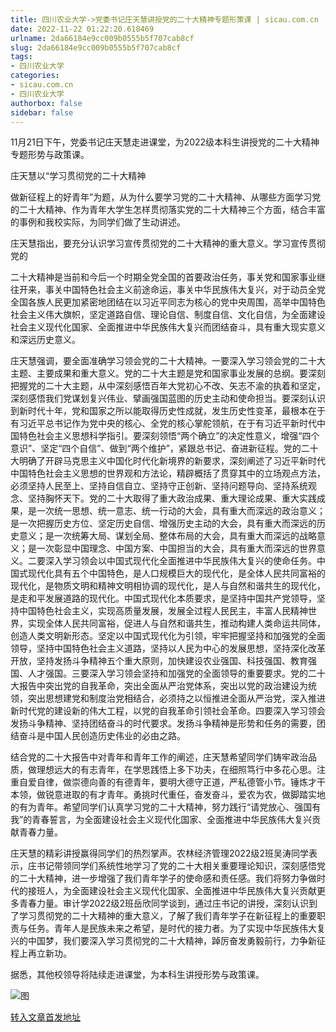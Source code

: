 ```yaml
---
title: 四川农业大学->党委书记庄天慧讲授党的二十大精神专题形策课 | sicau.com.cn
date: 2022-11-22 01:22:20.618469
urlname: 2da66184e9cc009b0555b5f707cab8cf
slug: 2da66184e9cc009b0555b5f707cab8cf
tags: 
- 四川农业大学
categories:
- sicau.com.cn
- 四川农业大学
authorbox: false
sidebar: false
---
```

11月21日下午，党委书记庄天慧走进课堂，为2022级本科生讲授党的二十大精神专题形势与政策课。

庄天慧以“学习贯彻党的二十大精神

做新征程上的好青年”为题，从为什么要学习党的二十大精神、从哪些方面学习党的二十大精神、作为青年大学生怎样贯彻落实党的二十大精神三个方面，结合丰富的事例和我校实际，为同学们做了生动讲述。

庄天慧指出，要充分认识学习宣传贯彻党的二十大精神的重大意义。学习宣传贯彻党的
<!--more-->
二十大精神是当前和今后一个时期全党全国的首要政治任务，事关党和国家事业继往开来，事关中国特色社会主义前途命运，事关中华民族伟大复兴，对于动员全党全国各族人民更加紧密地团结在以习近平同志为核心的党中央周围，高举中国特色社会主义伟大旗帜，坚定道路自信、理论自信、制度自信、文化自信，为全面建设社会主义现代化国家、全面推进中华民族伟大复兴而团结奋斗，具有重大现实意义和深远历史意义。

庄天慧强调，要全面准确学习领会党的二十大精神。一要深入学习领会党的二十大主题、主要成果和重大意义。党的二十大主题是党和国家事业发展的总纲。要深刻把握党的二十大主题，从中深刻感悟百年大党初心不改、矢志不渝的执着和坚定，深刻感悟我们党谋划复兴伟业、擘画强国蓝图的历史主动和使命担当。要深刻认识到新时代十年，党和国家之所以能取得历史性成就，发生历史性变革，最根本在于有习近平总书记作为党中央的核心、全党的核心掌舵领航，在于有习近平新时代中国特色社会主义思想科学指引。要深刻领悟“两个确立”的决定性意义，增强“四个意识”、坚定“四个自信”、做到“两个维护”，紧跟总书记、奋进新征程。党的二十大明确了开辟马克思主义中国化时代化新境界的新要求，深刻阐述了习近平新时代中国特色社会主义思想的世界观和方法论，精辟概括了贯穿其中的立场观点方法，必须坚持人民至上、坚持自信自立、坚持守正创新、坚持问题导向、坚持系统观念、坚持胸怀天下。党的二十大取得了重大政治成果、重大理论成果、重大实践成果，是一次统一思想、统一意志、统一行动的大会，具有重大而深远的政治意义；是一次把握历史方位、坚定历史自信、增强历史主动的大会，具有重大而深远的历史意义；是一次统筹大局、谋划全局、整体布局的大会，具有重大而深远的战略意义；是一次彰显中国理念、中国方案、中国担当的大会，具有重大而深远的世界意义。二要深入学习领会以中国式现代化全面推进中华民族伟大复兴的使命任务。中国式现代化具有五个中国特色，是人口规模巨大的现代化，是全体人民共同富裕的现代化，是物质文明和精神文明相协调的现代化，是人与自然和谐共生的现代化，是走和平发展道路的现代化。中国式现代化本质要求，是坚持中国共产党领导，坚持中国特色社会主义，实现高质量发展，发展全过程人民民主，丰富人民精神世界，实现全体人民共同富裕，促进人与自然和谐共生，推动构建人类命运共同体，创造人类文明新形态。坚定以中国式现代化为引领，牢牢把握坚持和加强党的全面领导，坚持中国特色社会主义道路，坚持以人民为中心的发展思想，坚持深化改革开放，坚持发扬斗争精神五个重大原则，加快建设农业强国、科技强国、教育强国、人才强国。三要深入学习领会坚持和加强党的全面领导的重要要求。党的二十大报告中突出党的自我革命，突出全面从严治党体系，突出以党的政治建设为统领，突出思想建党和制度治党相结合，必须持之以恒推进全面从严治党，深入推进新时代党的建设新的伟大工程，以党的自我革命引领社会革命。四要深入学习领会发扬斗争精神、坚持团结奋斗的时代要求。发扬斗争精神是形势和任务的需要，团结奋斗是中国人民创造历史伟业的必由之路。

结合党的二十大报告中对青年和青年工作的阐述，庄天慧希望同学们铸牢政治品质，做理想远大的有志青年，在学思践悟上多下功夫，在细照笃行中多花心思。注重自爱自律，做崇德向善的有德青年，要明大德守正道，严私德管小节。锤炼才干本领，做锐意进取的有才青年。勇挑时代重任，奋发奋斗，爱农为农，做脚踏实地的有为青年。希望同学们认真学习党的二十大精神，努力践行“请党放心、强国有我”的青春誓言，为全面建设社会主义现代化国家、全面推进中华民族伟大复兴贡献青春力量。

庄天慧的精彩讲授赢得同学们的热烈掌声。农林经济管理2022级2班吴涛同学表示，庄书记带领同学们系统性地学习了党的二十大相关重要理论知识，深刻感悟党的二十大精神，进一步增强了我们青年学子的使命感和责任感。我们将努力争做时代的接班人，为全面建设社会主义现代化国家、全面推进中华民族伟大复兴贡献更多青春力量。审计学2022级2班岳欣同学谈到，通过庄书记的讲授，深刻认识到了学习贯彻党的二十大精神的重大意义，了解了我们青年学子在新征程上的重要职责与任务。青年人是民族未来之希望，是时代的接力者。为了实现中华民族伟大复兴的中国梦，我们要深入学习贯彻党的二十大精神，踔厉奋发勇毅前行，力争新征程上再立新功。

据悉，其他校领导将陆续走进课堂，为本科生讲授形势与政策课。

![图](https://news.sicau.edu.cn/__local/E/F5/3B/AFB618BD646924759DFDEF3C20A_0887C1D1_39DBE.jpg)

[转入文章首发地址](https://news.sicau.edu.cn/info/1135/70288.htm)